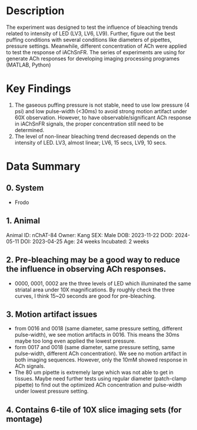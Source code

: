 # Description
The experiment was designed to test the influence of bleaching trends related to intensity of LED (LV3, LV6, LV9). Further, figure out the best puffing conditions with several conditions like diameters of pipettes, pressure settings. Meanwhile, different concentration of ACh were applied to test the response of iAChSnFR. The series of experiments are using for generate ACh responses for developing imaging processing programes (MATLAB, Python)
# Key Findings
1. The gaseous puffing pressure is not stable, need to use low pressure (4 psi) and low pulse-width (<30ms) to avoid strong motion artifact under 60X observation. However, to have observable/significant ACh response in iAChSnFR signals, the proper concentration still need to be determined.
2. The level of non-linear bleaching trend decreased depends on the intensity of LED. LV3, almost linear; LV6, 15 secs, LV9, 10 secs.

# Data Summary
## 0. System
- Frodo

## 1. Animal
Animal ID: nChAT-84
Owner: Kang
SEX: Male
DOB: 2023-11-22
DOD: 2024-05-11
DOI: 2023-04-25
Age: 24 weeks
Incubated: 2 weeks

## 2. Pre-bleaching may be a good way to reduce the influence in observing ACh responses.
- 0000, 0001, 0002 are the three levels of LED which illuminated the same striatal area under 10X magnifications. By roughly check the three curves, I think 15~20 seconds are good for pre-bleaching.

## 3. Motion artifact issues
- from 0016 and 0018 (same diameter, same pressure setting, different pulse-width), we see motion artifacts in 0016. This means the 30ms maybe too long even applied the lowest pressure.
- form 0017 and 0018 (same diameter, same pressure setting, same pulse-width, different ACh concentration). We see no motion artifact in both imaging sequences. However, only the 10mM showed response in ACh signals.
- The 80 um pipette is extremely large which was not able to get in tissues. Maybe need further tests using regular diameter (patch-clamp pipette) to find out the optimized ACh concentration and pulse-width under lowest pressure setting.

## 4. Contains 6-tile of 10X slice imaging sets (for montage)
